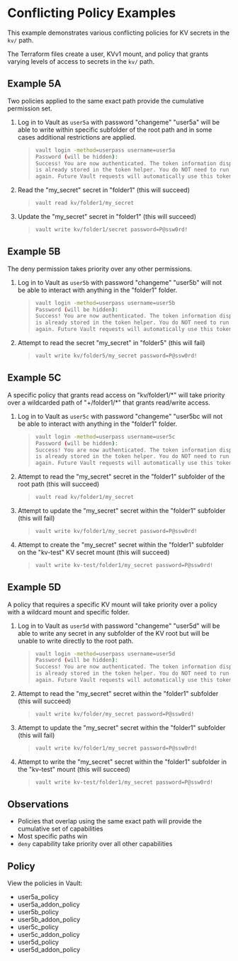 # Conflicting Policy Examples

This example demonstrates various conflicting policies for KV secrets in the `kv/` path.

The Terraform files create a user, KVv1 mount, and policy that grants varying levels of access to secrets in the `kv/` path.

## Example 5A

Two policies applied to the same exact path provide the cumulative permission set.

1. Log in to Vault as `user5a` with password "changeme"
    "user5a" will be able to write within specific subfolder of the root path and in some cases additional restrictions are applied.
    >
    > ```bash
    > vault login -method=userpass username=user5a
    > Password (will be hidden):
    > Success! You are now authenticated. The token information displayed below
    > is already stored in the token helper. You do NOT need to run "vault login"
    > again. Future Vault requests will automatically use this token.
    > ```

2. Read the "my_secret" secret in "folder1" (this will succeed)
    >
    > ```bash
    > vault read kv/folder1/my_secret
    > ```

3. Update the "my_secret" secret in "folder1" (this will succeed)
    >
    > ```bash
    > vault write kv/folder1/secret password=P@ssw0rd!
    > ```

## Example 5B

The deny permission takes priority over any other permissions.

1. Log in to Vault as `user5b` with password "changeme"
    "user5b" will not be able to interact with anything in the "folder1" folder.
    >
    > ```bash
    > vault login -method=userpass username=user5b
    > Password (will be hidden):
    > Success! You are now authenticated. The token information displayed below
    > is already stored in the token helper. You do NOT need to run "vault login"
    > again. Future Vault requests will automatically use this token.
    > ```

2. Attempt to read the secret "my_secret" in "folder5" (this will fail)
    >
    > ```bash
    > vault write kv/folder5/my_secret password=P@ssw0rd!
    > ```

## Example 5C

A specific policy that grants read access on "kv/folder1/\*" will take priority over a wildcarded path of "+/folder1/\*" that grants read/write access.

1. Log in to Vault as `user5c` with password "changeme"
    "user5bc will not be able to interact with anything in the "folder1" folder.
    >
    > ```bash
    > vault login -method=userpass username=user5c
    > Password (will be hidden):
    > Success! You are now authenticated. The token information displayed below
    > is already stored in the token helper. You do NOT need to run "vault login"
    > again. Future Vault requests will automatically use this token.
    > ```

2. Attempt to read the "my_secret" secret in the "folder1" subfolder of the root path (this will succeed)
    >
    > ```bash
    > vault read kv/folder1/my_secret
    > ```

3. Attempt to update the "my_secret" secret within the "folder1" subfolder (this will fail)
    >
    > ```bash
    > vault write kv/folder1/my_secret password=P@ssw0rd!
    > ```

4. Attempt to create the "my_secret" secret within the "folder1" subfolder on the "kv-test" KV secret mount (this will succeed)
    >
    > ```bash
    > vault write kv-test/folder1/my_secret password=P@ssw0rd!
    > ```

## Example 5D

A policy that requires a specific KV mount will take priority over a policy with a wildcard mount and specific folder.

1. Log in to Vault as `user5d` with password "changeme"
    "user5d" will be able to write any secret in any subfolder of the KV root but will be unable to write directly to the root path.
    >
    > ```bash
    > vault login -method=userpass username=user5d
    > Password (will be hidden):
    > Success! You are now authenticated. The token information displayed below
    > is already stored in the token helper. You do NOT need to run "vault login"
    > again. Future Vault requests will automatically use this token.
    > ```

2. Attempt to read the "my_secret" secret within the "folder1" subfolder (this will succeed)
    >
    > ```bash
    > vault write kv/folder/my_secret password=P@ssw0rd!
    > ```

3. Attempt to update the "my_secret" secret within the "folder1" subfolder (this will fail)
    >
    > ```bash
    > vault write kv/folder1/my_secret password=P@ssw0rd!
    > ```

4. Attempt to write the "my_secret" secret within the "folder1" subfolder in the "kv-test" mount (this will succeed)
    >
    > ```bash
    > vault write kv-test/folder1/my_secret password=P@ssw0rd!
    > ```

## Observations

* Policies that overlap using the same exact path will provide the cumulative set of capabilities
* Most specific paths win
* `deny` capability take priority over all other capabilities

## Policy

View the policies in Vault:

* user5a_policy
* user5a_addon_policy
* user5b_policy
* user5b_addon_policy
* user5c_policy
* user5c_addon_policy
* user5d_policy
* user5d_addon_policy
